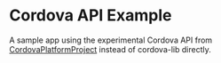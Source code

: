# Cordova API Example
A sample app using the experimental Cordova API from [CordovaPlatformProject](https://github.com/kamrik/CordovaPlatformProject) instead of cordova-lib directly.
